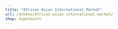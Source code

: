 ```yaml
---
title: "African Asian International Market"
url: /athens/african-asian-international-market/
shop: Supermarkt
---
```

